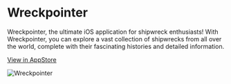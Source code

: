 # Wreckpointer

Wreckpointer, the ultimate iOS application for shipwreck enthusiasts!  With Wreckpointer, you can explore a vast collection of shipwrecks from all over the world, complete with their fascinating histories and detailed information.

[View in AppStore](https://apps.apple.com/us/app/wreckpointer/id6447294628)



![Wreckpointer](https://user-images.githubusercontent.com/121759315/231422271-74ba6df0-fc9c-4a9e-8507-87b99f885bc0.png)
